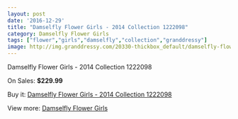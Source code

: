 ```yaml
---
layout: post
date: '2016-12-29'
title: "Damselfly Flower Girls - 2014 Collection 1222098"
category: Damselfly Flower Girls
tags: ["flower","girls","damselfly","collection","granddressy"]
image: http://img.granddressy.com/20330-thickbox_default/damselfly-flower-girls-2014-collection-1222098.jpg
---
```

Damselfly Flower Girls - 2014 Collection 1222098

On Sales: **$229.99**
<a href="https://www.granddressy.com/en/damselfly-flower-girls/19311-damselfly-flower-girls-2014-collection-1222098.html"><amp-img layout="responsive" width="600" height="600" src="//img.granddressy.com/20330-thickbox_default/damselfly-flower-girls-2014-collection-1222098.jpg" alt="Damselfly Flower Girls - 2014 Collection 1222098 0" /></a>

Buy it: [Damselfly Flower Girls - 2014 Collection 1222098](https://www.granddressy.com/en/damselfly-flower-girls/19311-damselfly-flower-girls-2014-collection-1222098.html "Damselfly Flower Girls - 2014 Collection 1222098")

View more: [Damselfly Flower Girls](https://www.granddressy.com/en/460-damselfly-flower-girls "Damselfly Flower Girls")